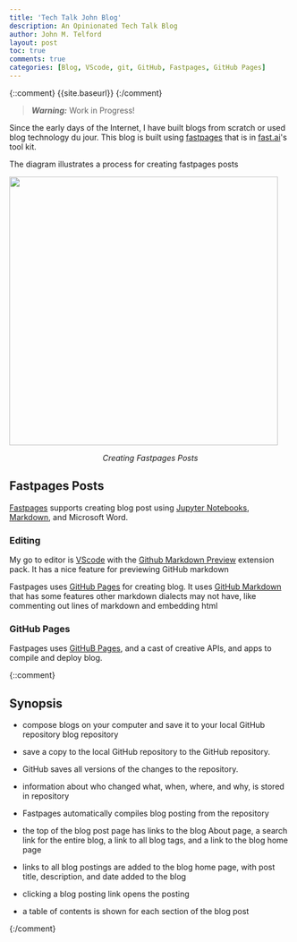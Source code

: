 ```yaml
---
title: 'Tech Talk John Blog'
description: An Opinionated Tech Talk Blog 
author: John M. Telford
layout: post
toc: true
comments: true
categories: [Blog, VScode, git, GitHub, Fastpages, GitHub Pages]
---
```

 
{::comment}
{{site.baseurl}}
{:/comment}

> ***Warning:*** Work in Progress!

Since the early days of the Internet, I have built  blogs from scratch or used   blog technology du jour. This blog is built using [fastpages](https://fastpages.fast.ai) that is in   [fast.ai](https://www.fast.ai/)'s tool kit. 

The diagram illustrates a process for creating  fastpages posts 

<img  src="{{site.baseurl}}/images/fastpagesdev.png" width=480 />

<p style="text-align: center;">
    <em>Creating Fastpages Posts</em>
</p>


## Fastpages Posts

[Fastpages]({{site.baseurl}}/README.md) supports creating blog post using [Jupyter Notebooks]({{site.baseurl}}/),  [Markdown](https://guides.github.com/features/mastering-markdown/), and Microsoft Word.

### Editing

My go to editor is [VScode](https://code.visualstudio.com)  with the [Github Markdown Preview](https://marketplace.visualstudio.com/items?itemName=bierner.github-markdown-preview) extension pack. It has a nice feature for  previewing GitHub markdown 
 
Fastpages uses [GitHub Pages](https://pages.github.com) for creating blog. It uses [GitHub Markdown](https://guides.github.com/features/mastering-markdown/) that  has some features  other markdown dialects may not have, like commenting out lines of markdown and embedding html

### GitHub Pages

Fastpages uses  [GitHuB Pages](https://pages.github.com), and a cast of creative APIs, and apps to compile and deploy blog.

{::comment}
## Synopsis

- compose blogs on your computer and save it to your local GitHub repository blog repository

- save a copy to the local GitHub repository to the GitHub repository.

- GitHub saves all versions of the changes to the repository.

- information about who changed what, when, where, and why, is stored in repository 

- Fastpages  automatically compiles  blog  posting from the repository

- the top of the blog post page has links to the blog About page, a search link for the entire blog,  a link to all blog tags, and a link to the blog home page

 - links to all blog postings are added to the blog home page, with post title, description, and date added to the blog

- clicking a blog posting link opens the posting

- a table of contents is 
shown for each section of the blog post 

{:/comment}

